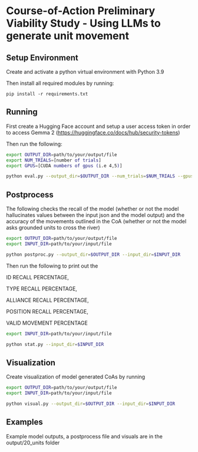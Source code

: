 # Course-of-Action Preliminary Viability Study - Using LLMs to generate unit movement

## Setup Environment

Create and activate a python virtual environment with Python 3.9

Then install all required modules by running:

```
pip install -r requirements.txt
```

## Running 

First create a Hugging Face account and setup a user access token in order to access Gemma 2 (https://huggingface.co/docs/hub/security-tokens)



Then run the following:

```bash
export OUTPUT_DIR=path/to/your/output/file
export NUM_TRIALS=[number of trials]
export GPUS=[CUDA numbers of gpus (i.e 4,5)]

python eval.py --output_dir=$OUTPUT_DIR --num_trials=$NUM_TRIALS --gpus=GPUS
```

## Postprocess

The following checks the recall of the model (whether or not the model hallucinates values between the input json and the model output) and the accuracy of the movements outlined in the CoA (whether or not the model asks grounded units to cross the river)

```bash
export OUTPUT_DIR=path/to/your/output/file
export INPUT_DIR=path/to/your/input/file

python postproc.py --output_dir=$OUTPUT_DIR --input_dir=$INPUT_DIR
```
Then run the following to print out the

ID RECALL PERCENTAGE,

TYPE RECALL PERCENTAGE,

ALLIANCE RECALL PERCENTAGE,

POSITION RECALL PERCENTAGE,

VALID MOVEMENT PERCENTAGE

```bash
export INPUT_DIR=path/to/your/input/file

python stat.py --input_dir=$INPUT_DIR
```

## Visualization

Create visualization of model generated CoAs by running

```bash
export OUTPUT_DIR=path/to/your/output/file
export INPUT_DIR=path/to/your/input/file

python visual.py --output_dir=$OUTPUT_DIR --input_dir=$INPUT_DIR
```

## Examples

Example model outputs, a postprocess file and visuals are in the output/20_units folder

